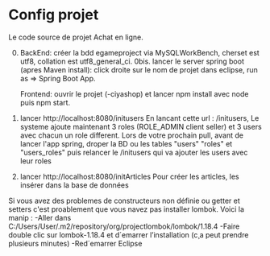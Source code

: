 # Config projet

Le code source de projet Achat en ligne. 

0. BackEnd: créer la bdd egameproject via MySQLWorkBench, cherset est utf8, collation est utf8_general_ci.
            0bis. lancer le server spring boot (apres Maven install): click droite sur le nom de projet dans eclipse, run as => Spring               Boot App.
            
   Frontend: ouvrir le projet (-ciyashop) et lancer npm install avec node puis npm start. 


1. lancer http://localhost:8080/initusers
En lancant cette url : /initusers, Le systeme ajoute maintenant 3 roles (ROLE_ADMIN client seller) et 3 users avec chacun un role different. Lors de votre prochain pull, avant de lancer l'app spring, droper la BD ou les tables "users" "roles" et "users_roles" puis relancer le /initusers qui va ajouter les users avec leur roles
2. lancer http://localhost:8080/initArticles
Pour créer les articles, les insérer dans la base de données



Si vous avez des problemes de constructeurs non définie ou getter et setters c'est proablement que vous navez pas installer lombok.
Voici la manip :
-Aller dans C:/Users/User/.m2/repository/org/projectlombok/lombok/1.18.4
-Faire double clic sur lombok-1.18.4 et d´emarrer l’installation (c¸a peut prendre plusieurs minutes)
-Red´emarrer Eclipse
